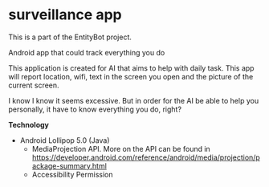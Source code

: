 # surveillance app

This is a part of the EntityBot project.

Android app that could track everything you do

This application is created for AI that aims to help with daily task. This app will report location, wifi, text in the screen you open and the picture of the current screen.

I know I know it seems excessive. But in order for the AI be able to help you personally, it have to know everything you do, right?

**Technology**

- Android Lollipop 5.0 (Java)
  - MediaProjection API. More on the API can be found in https://developer.android.com/reference/android/media/projection/package-summary.html
  - Accessibility Permission
